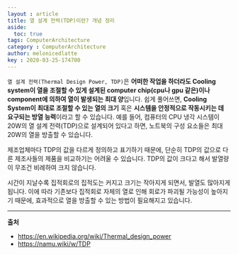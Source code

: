 ```yaml
---
layout : article
title: 열 설계 전력(TDP)이란? 개념 정리
aside:
  toc: true
tags: ComputerArchitecture
category : ComputerArchitecture
author: melonicedlatte  
key : 2020-03-25-174700 
---  
```


`열 설계 전력(Thermal Design Power, TDP)`은 **어떠한 작업을 하더라도 Cooling system이 열을 조절할 수 있게 설계된 computer chip(cpu나 gpu 같은)이나 component에 의하여 열이 발생되는 최대 양**입니다. 쉽게 풀어쓰면, **Cooling System이 최대로 조절할 수 있는 열의 크기** 혹은 **시스템을 안정적으로 작동시키는 데 요구되는 방열 능력**이라고 할 수 있습니다. 예를 들어, 컴퓨터의 CPU 냉각 시스템이 20W의 열 설계 전력(TDP)으로 설계되어 있다고 하면, 노트북의 구성 요소들은 최대 20W의 열을 방출할 수 있습니다.

제조업체마다 TDP의 값을 다르게 정의하고 표기하기 때문에, 단순히 TDP의 값으로 다른 제조사들의 제품을 비교하기는 어려울 수 있습니다. TDP의 값이 크다고 해서 발열량이 무조건 비례하여 크지 않습니다. 

시간이 지날수록 집적회로의 집적도는 커지고 크기는 작아지게 되면서, 발열도 많아지게 됩니다. 이에 따라 기존보다 집적회로 자체의 열로 인해 회로가 파괴될 가능성이 높아지기 때문에, 효과적으로 열을 방출할 수 있는 방법이 필요해지고 있습니다. 

---

**출처**

- https://en.wikipedia.org/wiki/Thermal_design_power
- https://namu.wiki/w/TDP
